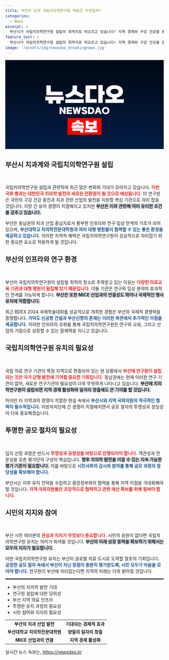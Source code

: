 ```yaml
---
title: 부산의 도약 국립치의학연구원 역할은 무엇일까?
categories:
  - News
excerpt: >
  부산시가 국립치의학연구원 설립의 최적지로 떠오르고 있습니다! 지역 경제와 구강 건강을 동시에 살릴 이 연구원의 유치에 부산 시민의 관심이 절실합니다. 공정한 절차가 관건, 부산의 미래를 함께 만들어갑시다!
feature_text: >
  부산시가 국립치의학연구원 설립의 최적지로 떠오르고 있습니다! 지역 경제와 구강 건강을 동시에 살릴 이 연구원의 유치에 부산 시민의 관심이 절실합니다. 공정한 절차가 관건, 부산의 미래를 함께 만들어갑시다!
image: '/assets/img/newsdao_breakingnews.jpg'
---
```


<p><img src="/assets/img/newsdao_breakingnews.jpg" alt="implanttips 속보" /></p>

<h2 data-ke-size="size26">부산시 치과계와 국립치의학연구원 설립</h2>

<p data-ke-size="size16">&nbsp;</p>

<p>국립치의학연구원 설립과 관련하여 최근 많은 변화와 기대가 모아지고 있습니다. <b><span style="color: #ee2323;">이번 국회 통과는 대한민국 치의학 발전의 새로운 전환점이 될 것으로 예상됩니다.</span></b> 이 연구원은 국민의 구강 건강 증진과 치과 관련 산업의 발전을 지원할 핵심 기관으로 자리 잡을 것입니다. 지방 간 유치 경쟁이 치열해지고 있지만 <b><span style="background-color: #21538527;">부산은 이와 관련해 여러 유리한 조건을 갖추고 있습니다.</span></b> </p>

<p>부산은 동남권의 치과 산업 중심지로서 풍부한 인프라와 연구·임상 연계의 기초가 되어 있으며, <b><span style="color: #1a5490;">부산대학교 치의학전문대학원과 여러 대형 병원들이 협력할 수 있는 좋은 환경을 제공하고 있습니다.</span></b> 이러한 지역적 혜택은 국립치의학연구원이 성공적으로 자리잡기 위한 중요한 요소로 작용하게 될 것입니다.</p>

<h2 data-ke-size="size26">부산의 인프라와 연구 환경</h2>

<p data-ke-size="size16">&nbsp;</p>

<p>부산이 국립치의학연구원이 설립될 최적의 장소로 주목받고 있는 이유는 <b><span style="color: #ee2323;">다양한 의료교육 기관과 대형 병원이 밀집해 있기 때문입니다.</span></b> 이들 기관은 연구와 임상 분야의 효과적인 연계를 가능하게 합니다. <b><span style="background-color: #21538527;">부산은 또한 MICE 산업과의 연결성도 뛰어나 국제적인 행사 유치에 적합합니다.</span></b></p>

<p>최근 BDEX 2024 국제학술대회를 성공적으로 개최한 경험은 부산의 국제적 경쟁력을 증명합니다. <b><span style="color: #1a5490;">가덕도 신공항 건설과 부산신항의 존재는 이러한 측면에서 추가적인 이점을 제공합니다.</span></b> 이러한 인프라의 조화를 통해 국립치의학연구원은 연구와 교육, 그리고 산업의 거점으로 성장할 수 있는 잠재력을 지니고 있습니다.</p>

<h2 data-ke-size="size26">국립치의학연구원 유치의 필요성</h2>

<p data-ke-size="size16">&nbsp;</p>

<p>국립 의료 연구 기관이 특정 지역으로 편중되어 있는 현 상황에서 <b><span style="color: #ee2323;">부산에 연구원이 설립되는 것은 국가 균형 발전에 기여할 중요한 기회입니다.</span></b> 동남권에는 현재 이러한 연구 기관이 없어, 새로운 연구기관의 필요성이 더욱 뚜렷하게 나타나고 있습니다. <b><span style="background-color: #21538527;">부산에 치의학연구원이 설립되면 지역 경제 활성화와 일자리 창출에도 큰 기여를 할 것입니다.</span></b></p>

<p>하지만 타 지역과의 경쟁이 치열한 현실 속에서 <b><span style="color: #1a5490;">부산시와 지역 국회의원의 적극적인 협력이 필수적입니다.</span></b> 지방자치단체 간 경쟁이 치열해지면서 공모 절차의 투명성과 정당성이 더욱 중요해졌습니다. </p>

<h2 data-ke-size="size26">투명한 공모 절차의 필요성</h2>

<p data-ke-size="size16">&nbsp;</p>

<p>입지 선정 과정은 반드시 <b><span style="color: #ee2323;">투명성과 공정성을 바탕으로 진행되어야 합니다.</span></b> 객관성과 전문성을 갖춘 평가단의 구성이 핵심입니다. <b><span style="background-color: #21538527;">향후 치의학 발전을 이끌 수 있는 지속 가능한 평가 기준이 필요합니다.</span></b> 이를 바탕으로 <b><span style="color: #1a5490;">시민사회의 감시와 참여를 통해 공모 과정의 정당성을 확보해야 합니다.</span></b></p>

<p>부산시는 이후 유치 전략을 수립하고 중앙정부와의 협력을 통해 지역 이점을 극대화해야 할 것입니다. <b><span style="color: #ee2323;">지역 국회의원들은 초당적으로 협력하고 관련 예산 확보를 위해 힘써야 합니다.</span></b></p>

<h2 data-ke-size="size26">시민의 지지와 참여</h2>

<p data-ke-size="size16">&nbsp;</p>

<p>부산 시민 여러분의 <b><span style="color: #ee2323;">관심과 지지가 무엇보다 중요합니다.</span></b> 시민의 응원이 없다면 국립치의학연구원 유치는 의미가 퇴색될 것입니다. <b><span style="background-color: #21538527;">부산의 미래 성장 동력을 확보하기 위해서는 모두의 지지가 필요합니다.</span></b> </p>

<p>이번 국립치의학연구원 유치는 부산이 글로벌 의료 도시로 도약할 절호의 기회입니다. <b><span style="color: #1a5490;">공정한 공모 절차 속에서 부산이 지닌 장점이 충분히 평가받도록, 시민 모두가 마음을 모아야 합니다.</span></b> 연구원이 부산에 자리잡는다면 지역의 미래는 더욱 밝아질 것입니다.</p>

<hr style="height: 3px; border:none; background-color:#222;">

<ul>
    <li>부산의 치의학 발전 기대</li>
    <li>연구원 설립에 대한 당위성</li>
    <li>부산 지역 의료 인프라</li>
    <li>투명한 유치 과정의 중요성</li>
    <li>시민 참여와 지지의 필요성</li>
</ul>

<table style="width: 100%;">
    <tr>
        <td style="text-align: center; height: 17px;"><b>부산의 치과 산업 발전</b></td>
        <td style="text-align: center; height: 17px;"><b>기대되는 경제적 효과</b></td>
    </tr>
    <tr>
        <td style="text-align: center; height: 17px;"><b>부산대학교 치의학전문대학원</b></td>
        <td style="text-align: center; height: 17px;"><b>양질의 일자리 창출</b></td>
    </tr>
    <tr>
        <td style="text-align: center; height: 17px;"><b>MICE 산업과의 연결</b></td>
        <td style="text-align: center; height: 17px;"><b>지역 경제 활성화</b></td>
    </tr>
</table>
실시간 뉴스 속보는, <a href="https://newsdao.kr" rel="dofollow">https://newsdao.kr</a>


